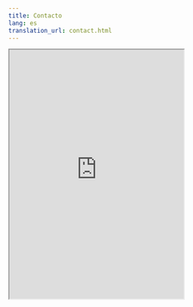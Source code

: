 ```yaml
---
title: Contacto
lang: es
translation_url: contact.html
---
```


<iframe src="https://form.jotform.com/232414379805661" width="350" height="500">      
    </iframe>


